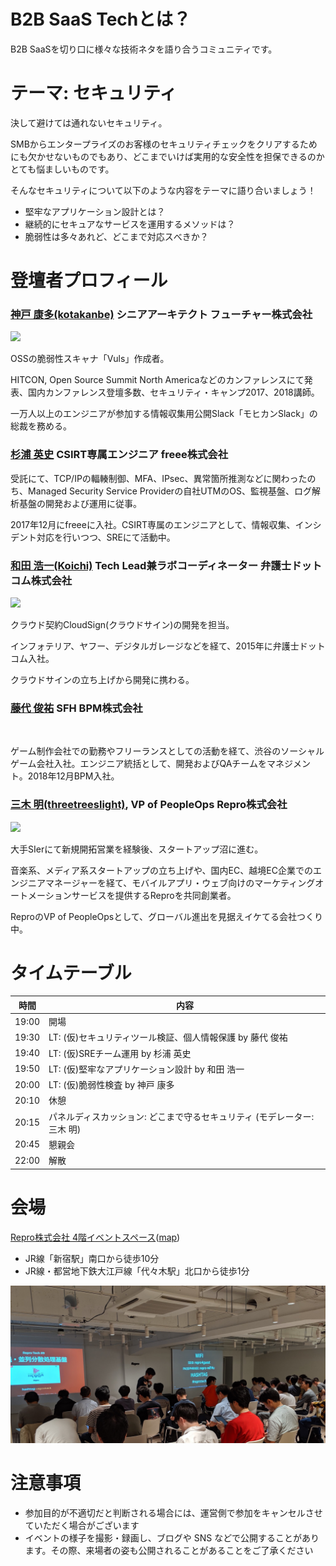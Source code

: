# B2B SaaS Techとは？

B2B SaaSを切り口に様々な技術ネタを語り合うコミュニティです。

# テーマ: セキュリティ

決して避けては通れないセキュリティ。

SMBからエンタープライズのお客様のセキュリティチェックをクリアするためにも欠かせないものでもあり、どこまでいけば実用的な安全性を担保できるのかとても悩ましいものです。

そんなセキュリティについて以下のような内容をテーマに語り合いましょう！

- 堅牢なアプリケーション設計とは？
- 継続的にセキュアなサービスを運用するメソッドは？
- 脆弱性は多々あれど、どこまで対応スべきか？

# 登壇者プロフィール

### [神戸 康多(kotakanbe)](https://twitter.com/kotakanbe) シニアアーキテクト フューチャー株式会社

![](https://pbs.twimg.com/profile_images/838911954286583809/EMgEQVNo_200x200.jpg)

OSSの脆弱性スキャナ「Vuls」作成者。

HITCON, Open Source Summit North Americaなどのカンファレンスにて発表、国内カンファレンス登壇多数、セキュリティ・キャンプ2017、2018講師。

一万人以上のエンジニアが参加する情報収集用公開Slack「モヒカンSlack」の総裁を務める。

### [杉浦 英史](https://github.com/EijiSugiura) CSIRT専属エンジニア freee株式会社

受託にて、TCP/IPの輻輳制御、MFA、IPsec、異常箇所推測などに関わったのち、Managed Security Service Providerの自社UTMのOS、監視基盤、ログ解析基盤の開発および運用に従事。

2017年12月にfreeeに入社。CSIRT専属のエンジニアとして、情報収集、インシデント対応を行いつつ、SREにて活動中。

### [和田 浩一(Koichi)](https://twitter.com/Koichi) Tech Lead兼ラボコーディネーター 弁護士ドットコム株式会社

![](https://pbs.twimg.com/profile_images/378800000117942202/6dd3d323d3e1b074e1b8d9577ba5ef8d_200x200.jpeg)

クラウド契約CloudSign(クラウドサイン)の開発を担当。

インフォテリア、ヤフー、デジタルガレージなどを経て、2015年に弁護士ドットコム入社。

クラウドサインの立ち上げから開発に携わる。

### [藤代 俊祐]() SFH BPM株式会社

![]()

ゲーム制作会社での勤務やフリーランスとしての活動を経て、渋谷のソーシャルゲーム会社入社。エンジニア統括として、開発およびQAチームをマネジメント。2018年12月BPM入社。

### [三木 明(threetreeslight)](https://twitter.com/threetreeslight), VP of PeopleOps Repro株式会社

![](https://pbs.twimg.com/profile_images/668402457978908672/2bdWkA5R_200x200.jpg)

大手SIerにて新規開拓営業を経験後、スタートアップ沼に進む。

音楽系、メディア系スタートアップの立ち上げや、国内EC、越境EC企業でのエンジニアマネージャーを経て、モバイルアプリ・ウェブ向けのマーケティングオートメーションサービスを提供するReproを共同創業者。

ReproのVP of PeopleOpsとして、グローバル進出を見据えイケてる会社つくり中。

# タイムテーブル

時間| 内容
--- | ---
19:00 | 開場
19:30 | LT: (仮)セキュリティツール検証、個人情報保護 by 藤代 俊祐
19:40 | LT: (仮)SREチーム運用 by 杉浦 英史
19:50 | LT: (仮)堅牢なアプリケーション設計 by 和田  浩一
20:00 | LT: (仮)脆弱性検査 by 神戸 康多
20:10 | 休憩
20:15 | パネルディスカッション: どこまで守るセキュリティ (モデレーター:三木 明)
20:45 | 懇親会
22:00 | 解散

# 会場

[Repro株式会社 4階イベントスペース](https://repro.io/jp/company/about/)([map](https://goo.gl/maps/TT6YbTMdhfm))

- JR線「新宿駅」南口から徒歩10分
- JR線・都営地下鉄大江戸線「代々木駅」北口から徒歩1分

![](https://github.com/b2b-saas-tech/b2b-saas-tech/blob/master/assets/images/sponsors/repro/repro-event-space.png?raw=true)

# 注意事項

- 参加目的が不適切だと判断される場合には、運営側で参加をキャンセルさせていただく場合がございます
- イベントの様子を撮影・録画し、ブログや SNS などで公開することがあります。その際、来場者の姿も公開されることがあることをご了承ください
